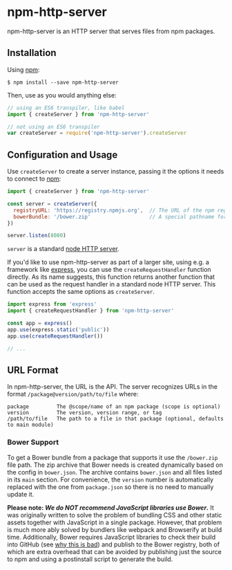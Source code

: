 # npm-http-server

npm-http-server is an HTTP server that serves files from npm packages.

## Installation

Using [npm](https://www.npmjs.com/):

    $ npm install --save npm-http-server

Then, use as you would anything else:

```js
// using an ES6 transpiler, like babel
import { createServer } from 'npm-http-server'

// not using an ES6 transpiler
var createServer = require('npm-http-server').createServer
```

## Configuration and Usage

Use `createServer` to create a server instance, passing it the options it needs to connect to [npm](https://npmjs.org):

```js
import { createServer } from 'npm-http-server'

const server = createServer({
  registryURL: 'https://registry.npmjs.org',  // The URL of the npm registry, defaults to the public registry
  bowerBundle: '/bower.zip'                   // A special pathname for generating Bower bundles, defaults to "/bower.zip"
})

server.listen(8080)
```

`server` is a standard [node HTTP server](https://nodejs.org/api/http.html#http_class_http_server).

If you'd like to use npm-http-server as part of a larger site, using e.g. a framework like [express](http://expressjs.com/), you can use the `createRequestHandler` function directly. As its name suggests, this function returns another function that can be used as the request handler in a standard node HTTP server. This function accepts the same options as `createServer`.

```js
import express from 'express'
import { createRequestHandler } from 'npm-http-server'

const app = express()
app.use(express.static('public'))
app.use(createRequestHandler())

// ...
```

## URL Format

In npm-http-server, the URL is the API. The server recognizes URLs in the format `/package@version/path/to/file` where:

    package         The @scope/name of an npm package (scope is optional)
    version         The version, version range, or tag
    /path/to/file   The path to a file in that package (optional, defaults to main module)

### Bower Support

To get a Bower bundle from a package that supports it use the `/bower.zip` file path. The zip archive that Bower needs is created dynamically based on the config in `bower.json`. The archive contains `bower.json` and all files listed in its `main` section. For convenience, the `version` number is automatically replaced with the one from `package.json` so there is no need to manually update it.

**Please note: *We do NOT recommend JavaScript libraries use Bower*.** It was originally written to solve the problem of bundling CSS and other static assets together with JavaScript in a single package. However, that problem is much more ably solved by bundlers like webpack and Browserify at build time. Additionally, Bower requires JavaScript libraries to check their build into GitHub (see [why this is bad](https://medium.com/@kentcdodds/why-i-don-t-commit-generated-files-to-master-a4d76382564#.txdxyz5gy)) and publish to the Bower registry, both of which are extra overhead that can be avoided by publishing just the source to npm and using a postinstall script to generate the build.
